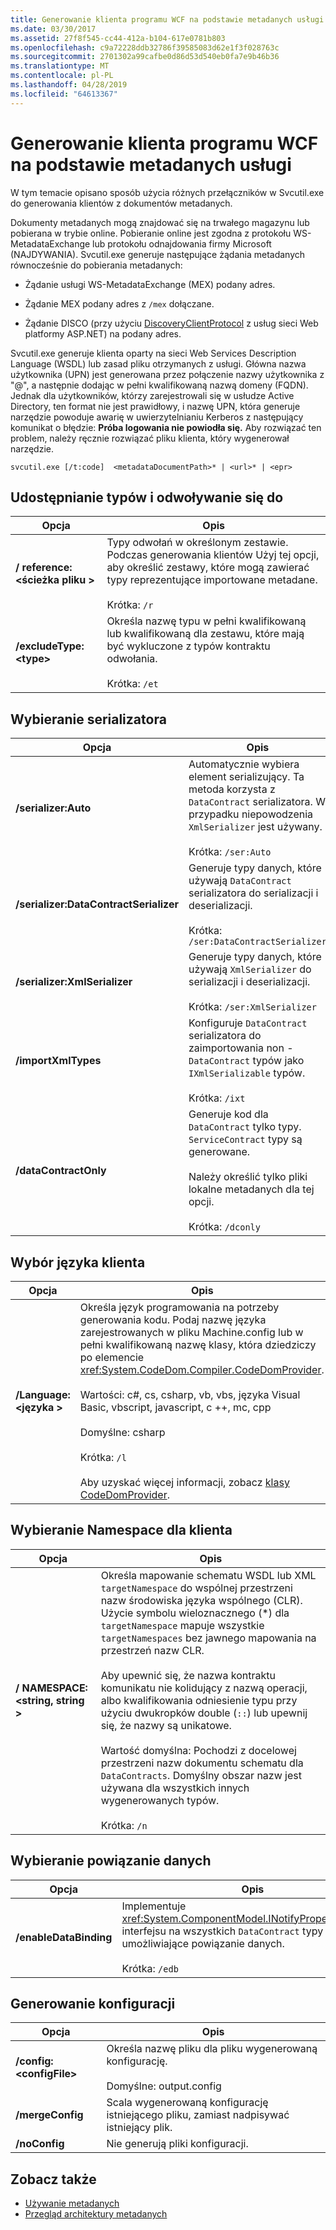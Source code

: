 ```yaml
---
title: Generowanie klienta programu WCF na podstawie metadanych usługi
ms.date: 03/30/2017
ms.assetid: 27f8f545-cc44-412a-b104-617e0781b803
ms.openlocfilehash: c9a72228ddb32786f39585083d62e1f3f028763c
ms.sourcegitcommit: 2701302a99cafbe0d86d53d540eb0fa7e9b46b36
ms.translationtype: MT
ms.contentlocale: pl-PL
ms.lasthandoff: 04/28/2019
ms.locfileid: "64613367"
---
```

# <a name="generating-a-wcf-client-from-service-metadata"></a>Generowanie klienta programu WCF na podstawie metadanych usługi
W tym temacie opisano sposób użycia różnych przełączników w Svcutil.exe do generowania klientów z dokumentów metadanych.  
  
 Dokumenty metadanych mogą znajdować się na trwałego magazynu lub pobierana w trybie online. Pobieranie online jest zgodna z protokołu WS-MetadataExchange lub protokołu odnajdowania firmy Microsoft (NAJDYWANIA). Svcutil.exe generuje następujące żądania metadanych równocześnie do pobierania metadanych:  
  
- Żądanie usługi WS-MetadataExchange (MEX) podany adres.  
  
- Żądanie MEX podany adres z `/mex` dołączane.  
  
- Żądanie DISCO (przy użyciu [DiscoveryClientProtocol](https://go.microsoft.com/fwlink/?LinkId=94777) z usług sieci Web platformy ASP.NET) na podany adres.  
  
 Svcutil.exe generuje klienta oparty na sieci Web Services Description Language (WSDL) lub zasad pliku otrzymanych z usługi. Główna nazwa użytkownika (UPN) jest generowana przez połączenie nazwy użytkownika z "\@", a następnie dodając w pełni kwalifikowaną nazwą domeny (FQDN). Jednak dla użytkowników, którzy zarejestrowali się w usłudze Active Directory, ten format nie jest prawidłowy, i nazwę UPN, która generuje narzędzie powoduje awarię w uwierzytelnianiu Kerberos z następujący komunikat o błędzie: **Próba logowania nie powiodła się.** Aby rozwiązać ten problem, należy ręcznie rozwiązać pliku klienta, który wygenerował narzędzie.  
  
```  
svcutil.exe [/t:code]  <metadataDocumentPath>* | <url>* | <epr>  
```  
  
## <a name="referencing-and-sharing-types"></a>Udostępnianie typów i odwoływanie się do  
  
|Opcja|Opis|  
|------------|-----------------|  
|**/ reference:\<ścieżka pliku >**|Typy odwołań w określonym zestawie. Podczas generowania klientów Użyj tej opcji, aby określić zestawy, które mogą zawierać typy reprezentujące importowane metadane.<br /><br /> Krótka: `/r`|  
|**/excludeType:\<type>**|Określa nazwę typu w pełni kwalifikowaną lub kwalifikowaną dla zestawu, które mają być wykluczone z typów kontraktu odwołania.<br /><br /> Krótka: `/et`|  
  
## <a name="choosing-a-serializer"></a>Wybieranie serializatora  
  
|Opcja|Opis|  
|------------|-----------------|  
|**/serializer:Auto**|Automatycznie wybiera element serializujący. Ta metoda korzysta z `DataContract` serializatora. W przypadku niepowodzenia `XmlSerializer` jest używany.<br /><br /> Krótka: `/ser:Auto`|  
|**/serializer:DataContractSerializer**|Generuje typy danych, które używają `DataContract` serializatora do serializacji i deserializacji.<br /><br /> Krótka: `/ser:DataContractSerializer`|  
|**/serializer:XmlSerializer**|Generuje typy danych, które używają `XmlSerializer` do serializacji i deserializacji.<br /><br /> Krótka: `/ser:XmlSerializer`|  
|**/importXmlTypes**|Konfiguruje `DataContract` serializatora do zaimportowania non -`DataContract` typów jako `IXmlSerializable` typów.<br /><br /> Krótka: `/ixt`|  
|**/dataContractOnly**|Generuje kod dla `DataContract` tylko typy. `ServiceContract` typy są generowane.<br /><br /> Należy określić tylko pliki lokalne metadanych dla tej opcji.<br /><br /> Krótka: `/dconly`|  
  
## <a name="choosing-a-language-for-the-client"></a>Wybór języka klienta  
  
|Opcja|Opis|  
|------------|-----------------|  
|**/Language:\<języka >**|Określa język programowania na potrzeby generowania kodu. Podaj nazwę języka zarejestrowanych w pliku Machine.config lub w pełni kwalifikowaną nazwę klasy, która dziedziczy po elemencie <xref:System.CodeDom.Compiler.CodeDomProvider>.<br /><br /> Wartości: c#, cs, csharp, vb, vbs, języka Visual Basic, vbscript, javascript, c ++, mc, cpp<br /><br /> Domyślne: csharp<br /><br /> Krótka: `/l`<br /><br /> Aby uzyskać więcej informacji, zobacz [klasy CodeDomProvider](https://go.microsoft.com/fwlink/?LinkId=94778).|  
  
## <a name="choosing-a-namespace-for-the-client"></a>Wybieranie Namespace dla klienta  
  
|Opcja|Opis|  
|------------|-----------------|  
|**/ NAMESPACE:\<string, string >**|Określa mapowanie schematu WSDL lub XML `targetNamespace` do wspólnej przestrzeni nazw środowiska języka wspólnego (CLR). Użycie symbolu wieloznacznego (*) dla `targetNamespace` mapuje wszystkie `targetNamespaces` bez jawnego mapowania na przestrzeń nazw CLR.<br /><br /> Aby upewnić się, że nazwa kontraktu komunikatu nie kolidujący z nazwą operacji, albo kwalifikowania odniesienie typu przy użyciu dwukropków double (`::`) lub upewnij się, że nazwy są unikatowe.<br /><br /> Wartość domyślna: Pochodzi z docelowej przestrzeni nazw dokumentu schematu dla `DataContracts`. Domyślny obszar nazw jest używana dla wszystkich innych wygenerowanych typów.<br /><br /> Krótka: `/n`|  
  
## <a name="choosing-a-data-binding"></a>Wybieranie powiązanie danych  
  
|Opcja|Opis|  
|------------|-----------------|  
|**/enableDataBinding**|Implementuje <xref:System.ComponentModel.INotifyPropertyChanged> interfejsu na wszystkich `DataContract` typy umożliwiające powiązanie danych.<br /><br /> Krótka: `/edb`|  
  
## <a name="generating-configuration"></a>Generowanie konfiguracji  
  
|Opcja|Opis|  
|------------|-----------------|  
|**/config:\<configFile>**|Określa nazwę pliku dla pliku wygenerowaną konfigurację.<br /><br /> Domyślne: output.config|  
|**/mergeConfig**|Scala wygenerowaną konfigurację istniejącego pliku, zamiast nadpisywać istniejący plik.|  
|**/noConfig**|Nie generują pliki konfiguracji.|  
  
## <a name="see-also"></a>Zobacz także

- [Używanie metadanych](../../../../docs/framework/wcf/feature-details/using-metadata.md)
- [Przegląd architektury metadanych](../../../../docs/framework/wcf/feature-details/metadata-architecture-overview.md)
